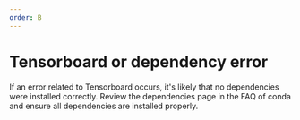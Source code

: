 ```yaml
---
order: B
---
```

# Tensorboard or dependency error

If an error related to Tensorboard occurs, it's likely that no dependencies were installed correctly. Review the dependencies page in the FAQ of conda and ensure all dependencies are installed properly.
